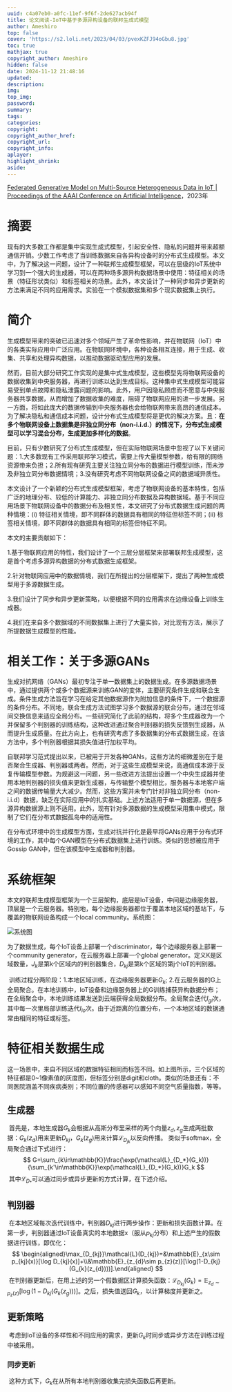 ```yaml
---
uuid: c4a07eb0-a0fc-11ef-9f6f-2de627acb94f
title: 论文阅读-IoT中基于多源异构设备的联邦生成式模型
author: Ameshiro
top: false
cover: 'https://s2.loli.net/2023/04/03/pvexKZFJ94oGbu8.jpg'
toc: true
mathjax: true
copyright_author: Ameshiro
hidden: false
date: 2024-11-12 21:48:16
updated:
description:
img:
top_img:
password:
summary:
tags:
categories:
copyright:
copyright_author_href:
copyright_url:
copyright_info:
aplayer:
highlight_shrink:
aside:
---
```


[Federated Generative Model on Multi-Source Heterogeneous Data in IoT | Proceedings of the AAAI Conference on Artificial Intelligence](https://ojs.aaai.org/index.php/AAAI/article/view/26252)，2023年

# 摘要

​		现有的大多数工作都是集中实现生成式模型，引起安全性、隐私的问题并带来超额通信开销。少数工作考虑了当训练数据来自各异构设备时的分布式生成模型。本文中，为了解决这一问题，设计了一种联邦生成模型框架，可以在层级的IoT系统中学习到一个强大的生成器，可以在两种场多源异构数据场景中使用：特征相关的场景（特征形状类似）和标签相关的场景。此外，本文设计了一种同步和异步更新的方法来满足不同的应用需求。实验在一个模拟数据集和多个现实数据集上执行。

# 简介

​	生成模型带来的突破已迅速对多个领域产生了革命性影响，并在物联网（IoT）中的各类实际应用中广泛应用。在物联网环境中，各种设备相互连接，用于生成、收集、共享和处理异构数据，以推动数据驱动型应用的发展。

​	然而，目前大部分研究工作实现的是集中式生成模型，这些模型先将物联网设备的数据收集到中央服务器，再进行训练以达到生成目标。这种集中式生成模型可能容易受到单点故障和隐私泄露问题的影响。此外，用户因隐私顾虑而不愿意与中央服务器共享数据，从而增加了数据收集的难度，阻碍了物联网应用的进一步发展。另一方面，将如此庞大的数据传输到中央服务器也会给物联网带来高昂的通信成本。为了解决隐私和通信成本问题，设计分布式生成模型将是更优的解决方案。且：**在多个物联网设备上数据集是非独立同分布（non-i.i.d.）的情况下，分布式生成模型可以学习混合分布，生成更加多样化的数据**。

​	目前，只有少数研究了分布式生成模型，但在实际物联网场景中忽视了以下关键问题：1.大多数现有工作采用联邦学习模式，需要上传大量模型参数，给有限的网络资源带来负担；2.所有现有研究主要关注独立同分布的数据进行模型训练，而未涉及非独立同分布数据情境；3.没有研究考虑不同物联网设备之间的数据域异质性。

​	本文设计了一个新颖的分布式生成模型框架，考虑了物联网设备的基本特性，包括广泛的地理分布、较低的计算能力、非独立同分布数据及异构数据域。基于不同应用场景下物联网设备中的数据分布及相关性，本文研究了分布式数据生成问题的两种情境：(i) 特征相关情境，即不同群体的数据具有相同的特征但标签不同；(ii) 标签相关情境，即不同群体的数据具有相同的标签但特征不同。

本文的主要贡献如下：

1.基于物联网应用的特性，我们设计了一个三层分层框架来部署联邦生成模型，这是首个考虑多源异构数据的分布式数据生成框架。

2.针对物联网应用中的数据情境，我们在所提出的分层框架下，提出了两种生成模型用于多源数据生成。

3.我们设计了同步和异步更新策略，以便根据不同的应用需求在边缘设备上训练生成器。

4.我们在来自多个数据域的不同数据集上进行了大量实验，对比现有方法，展示了所提数据生成模型的性能。

# 相关工作：关于多源GANs

生成对抗网络（GANs）最初专注于单一数据集上的数据生成。在多源数据场景中，通过提供两个或多个数据源来训练GAN的变体，主要研究条件生成和联合生成。条件生成方法旨在学习在给定其他数据源作为附加信息的条件下，一个数据源的条件分布。不同地，联合生成方法试图学习多个数据源的联合分布，通过在邻域间交换信息来适应全局分布。一些研究简化了此前的结构，将多个生成器改为一个并保留多个判别器的训练结构，这种改进通过聚合判别器的损失反馈到生成器，从而提升生成质量。在此方向上，也有研究考虑了多数据集的分布式数据生成，在该方法中，多个判别器根据其损失值进行加权平均。

自联邦学习范式提出以来，已被用于开发各种GANs，这些方法的细微差别在于是否聚合生成器、判别器或两者。然而，对于这些生成模型来说，高通信成本源于反复传输模型参数。为规避这一问题，另一些改进方法提出设置一个中央生成器并使用本地判别器的损失值来更新生成器，与传输整个模型相比，服务器与本地客户端之间的数据传输量大大减少。然而，这些方案并未专门针对非独立同分布（non-i.i.d）数据，缺乏在实际应用中的扎实基础。上述方法适用于单一数据源，但在多源异构数据源上则不适用。此外，现有针对多源数据的生成模型采用集中模式，限制了它们在分布式数据孤岛中的适用性。

在分布式环境中的生成模型方面，生成对抗并行化是最早将GANs应用于分布式环境的工作，其中每个GAN模型在分布式数据集上进行训练。类似的思想被应用于Gossip GAN中，但在该模型中生成器和判别器。

# 系统框架

​	本文的联邦生成模型框架为一个三层架构，底层是IoT设备，中间是边缘服务器，顶层是一个云服务器。特别地，每个边缘服务器都位于覆盖本地区域的基站下，与覆盖的物联网设备构成一个local community。系统图：

![系统图](https://cdn.jsdelivr.net/gh/Ameshiro77/BlogPicture/pic/image-20241113114105077.png)

​		为了数据生成，每个IoT设备上部署一个discriminator，每个边缘服务器上部署一个community generator，在云服务器上部署一个global generator。定义K是区域数量，$J_k$是第k个区域内的判别器集合，$D_{kj}$是第k个区域的第j个IoT的判别器。

​	训练过程分两阶段：1.本地区域训练，在边缘服务器更新$G_k$; 2.在云服务器的G上全局聚合。在本地训练中，IoT设备和边缘服务器上的G训练捕获异构数据分布；在全局聚合中，本地训练结果发送到云端获得全局数据分布。全局聚合迭代$I_{gl}$次，其中每一次里局部训练迭代$I_{lo}$次。由于近距离的位置分布，一个本地区域的数据通常由相同的特征或标签。

# 特征相关数据生成

​		这一场景中，来自不同区域的数据特征相同而标签不同。如上图所示，三个区域的特征都是0~1像素值的灰度图，但标签分别是digit和cloth。类似的场景还有：不同医院涵盖不同疾病类别；不同位置的传感器可以感知不同空气质量指数，等等。

## 生成器

​		首先是，本地生成器$G_k$会根据从高斯分布里采样的两个向量$z_d,z_g$生成两批数据：$G_k(z_d)$用来更新$D_{kj}$，$G_k(z_g)$用来计算$\mathcal{L}_{D_{jk}}$以反向传播。 类似于softmax，全局聚合通过下式进行：
$$
G=\sum_{k\in\mathbb{K}}\frac{\exp(\mathcal{L}_{D_*}(G_k))}{\sum_{k'\in\mathbb{K}}\exp(\mathcal{L}_{D_*}(G_k))}G_k
$$
​		其中$\mathcal{L}_{D_*}$可以通过同步或异步更新的方式计算，在下述介绍。

## 判别器

​		在本地区域每次迭代训练中，判别器$D_{kj}$进行两步操作：更新和损失函数计算。在第一步，判别器通过IoT设备真实的本地数据x（服从$p_{kj}$分布）和上述产生的假数据进行训练，即优化：
$$
\begin{aligned}\max_{D_{kj}}\mathcal{L}(D_{kj})=&\mathbb{E}_{x\sim p_{kj}(x)}[\log D_{kj}(x)]+\\&\mathbb{E}_{z_{d}\sim p_{z}(z)}[\log(1-D_{kj}(G_{k}(z_{d})))].\end{aligned}
$$
​		在判别器更新后，在用上述的另一个假数据区计算损失函数：$\mathcal{L}_{D_{kj}}(G_k)=\mathbb{E}_{z_d\sim p_z(z)}[\log(1-D_{kj}(G_k(z_g)))]$。之后，损失值送回$G_k$，以计算梯度并更新之。

## 更新策略

​		考虑到IoT设备的多样性和不同应用的需求，更新$G_k$时同步或异步方法在训练过程中被采用。

### 同步更新

​		这种方式下，$G_k$在从所有本地判别器收集完损失函数后再更新。
